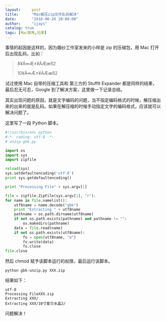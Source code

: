 ```yaml
---
layout:     post
title:      "Mac解压zip文件乱码解决"
date:       "2018-06-26 20:00:00"
author:     "ijays"
catalog: true
tags: [Mac使用,记录]
---
```

事情的起因是这样的，因为婚纱工作室发来的小样是 zip 的压缩包，用 Mac 打开后出现乱码，比如：

> 8¥Á∞Æ±¥ÀÆæß2
>
> 10¥Á∞Æ±¥ÀÆæß2

试过使用 Mac 自带的压缩工具和 第三方的 StuffIt Expander 都是同样的结果，最后忍无可忍，Google 到了解决方案，这里做一下记录总结。

其实出现问题的原因，就是文字编码的问题，当不指定编码格式的时候，解压缩出来的出来的就是乱码。如果在解压缩的时候手动指定文字的编码格式，应该就可以解决问题了。

这里写了一段 Python 脚本。

```python
#!/usr/bin/env python
#-*- coding: utf-8 -*-
# unzip-gbk.py

import os
import sys
import zipfile

reload(sys)
sys.setdefaultencoding('utf-8')
print sys.getdefaultencoding()

print "Processing File" + sys.argv[1]

file = zipfile.ZipFile(sys.argv[1], "r");
for name in file.namelist():
    utf8name = name.decode("gbk")
    print "Extracting " + utf8name
    pathname = os.path.dirname(utf8name)
    if not os.path.exists(pathname) and pathname != "":
        os.makedirs(pathname)
    data = file.read(name)
    if not os.path.exists(utf8name):
        fo = open(utf8name, "w")
        fo.write(data)
        fo.close
file.close
```

然后 chmod 赋予该脚本运行的权限，最后运行该脚本。

```shell
python gbk-unzip.py XXX.zip
```

结果如下：

```shell
utf-8
Processing FileXXX.zip
Extracting XXX/
Extracting XXX/10寸爱贝水晶2/
```

问题解决！



